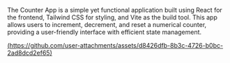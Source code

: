The Counter App is a simple yet functional application built using React for the frontend, Tailwind CSS for styling, and Vite as the build tool. This app allows users to increment, decrement, and reset a numerical counter, providing a user-friendly interface with efficient state management.

[(https://github.com/user-attachments/assets/d8426dfb-8b3c-4726-b0bc-2ad8dcd2ef65)](https://github.com/user-attachments/assets/ecf1a463-24bb-4756-86da-8f59cdd56cbd)
